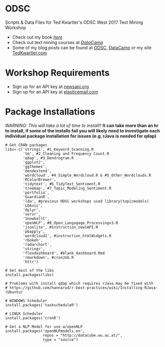 # ODSC 
Scripts & Data Files for Ted Kwartler's ODSC West 2017 Text Mining Workshop
* Check out my book [*here*](http://amazon.com/Text-Mining-Practice-Ted-Kwartler/dp/1119282012)
* Check out text mining courses at [*DataCamp*](http://datacamp.com)
* Some of my blog posts can be found at [ODSC](https://opendatascience.com/category/blog/), [DataCamp](http://www.datacamp.com/community/blog) or my site [TedKwartler.com](http://tedkwartler.com)

# Workshop Requirements
- Sign up for an API key at [newsapi.org](http://newsapi.org)
- Sign up for an API key at [elasticemail.com](http://elasticemail.com) 

# Package Installations
*WARNING: This will take a lot of time to install!!*
**It can take more than an hr to install, if some of the installs fail you will likely need to investigate each individual package installation for issues (e.g. rJava is needed for qdap)**

```
# Get CRAN packages
libs<-c('stringi', #1_Keyword_Scanning.R
        'tm', #2_Cleaning and Frequency Count.R
        'qdap', #3_Dendrogram.R
        'ggplot2', 
        'ggthemes',
        'dendextend',
        'wordcloud', #4_Simple_Wordcloud.R & #5_Other_Wordclouds.R
        'RColorBrewer',
        'tidytext', #6_TidyText_Sentiment.R
        'treemap', #7_Topic_Modeling_Sentiment.R
        'portfolio',
        'GuardianR',
        'lda', #previous ODSC workshops used library(topicmodels)
        'LDAvis',
        'dplyr',
        'servr',
        'SnowballC',
        'openNLP', #8_Open_Langugage_Processingv3.R
        'jsonlite', #instruction_newsAPI.R
        'pbapply',
        'wordcloud2', #instruction_htmlWidgets.R
        'rbokeh',
        'radarchart',
        'stringr',
        'flexdashboard', #blank_dashboard.Rmd
        'rmarkdown', #cronJob.R
        'httr')

# Get most of the libs
install.packages(libs)

# Problems with install qdap which requires rJava may be fixed with
# https://github.com/hannarud/r-best-practices/wiki/Installing-RJava-(Ubuntu)

# WINDOWS Scheduler
install.packages('taskscheduleR')

# LINUX Scheduler
install.packages('cronR')

# Get a NLP Model for use w/openNLP
install.packages('openNLPmodels.en', 
                 repos = "http://datacube.wu.ac.at/", 
                 type = "source")
```      
